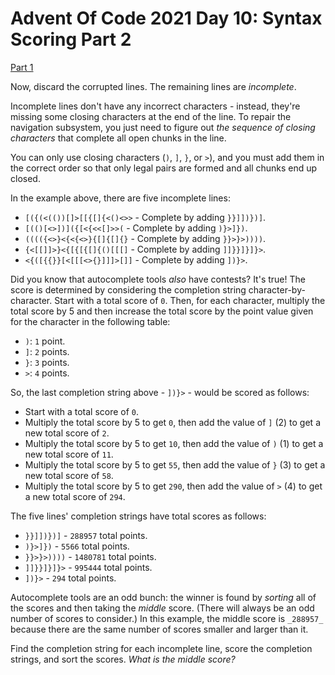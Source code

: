 # Advent Of Code 2021 Day 10: Syntax Scoring Part 2

[Part 1](../Part_1/)

Now, discard the corrupted lines. The remaining lines are _incomplete_.

Incomplete lines don't have any incorrect characters - instead, they're missing some closing characters at the end of the line. To repair the navigation subsystem, you just need to figure out _the sequence of closing characters_ that complete all open chunks in the line.

You can only use closing characters (`)`, `]`, `}`, or `>`), and you must add them in the correct order so that only legal pairs are formed and all chunks end up closed.

In the example above, there are five incomplete lines:

-   `[({(<(())[]>[[{[]{<()<>>` - Complete by adding `}}]])})]`.
-   `[(()[<>])]({[<{<<[]>>(` - Complete by adding `)}>]})`.
-   `(((({<>}<{<{<>}{[]{[]{}` - Complete by adding `}}>}>))))`.
-   `{<[[]]>}<{[{[{[]{()[[[]` - Complete by adding `]]}}]}]}>`.
-   `<{([{{}}[<[[[<>{}]]]>[]]` - Complete by adding `])}>`.

Did you know that autocomplete tools _also_ have contests? It's true! The score is determined by considering the completion string character-by-character. Start with a total score of `0`. Then, for each character, multiply the total score by 5 and then increase the total score by the point value given for the character in the following table:

-   `)`: `1` point.
-   `]`: `2` points.
-   `}`: `3` points.
-   `>`: `4` points.

So, the last completion string above - `])}>` - would be scored as follows:

-   Start with a total score of `0`.
-   Multiply the total score by 5 to get `0`, then add the value of `]` (2) to get a new total score of `2`.
-   Multiply the total score by 5 to get `10`, then add the value of `)` (1) to get a new total score of `11`.
-   Multiply the total score by 5 to get `55`, then add the value of `}` (3) to get a new total score of `58`.
-   Multiply the total score by 5 to get `290`, then add the value of `>` (4) to get a new total score of `294`.

The five lines' completion strings have total scores as follows:

-   `}}]])})]` - `288957` total points.
-   `)}>]})` - `5566` total points.
-   `}}>}>))))` - `1480781` total points.
-   `]]}}]}]}>` - `995444` total points.
-   `])}>` - `294` total points.

Autocomplete tools are an odd bunch: the winner is found by _sorting_ all of the scores and then taking the _middle_ score. (There will always be an odd number of scores to consider.) In this example, the middle score is `_288957_` because there are the same number of scores smaller and larger than it.

Find the completion string for each incomplete line, score the completion strings, and sort the scores. _What is the middle score?_